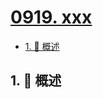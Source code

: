 # [0919. xxx](https://github.com/Tdahuyou/TNotes.leetcode/tree/main/notes/0919.%20xxx)

<!-- region:toc -->

- [1. 📝 概述](#1--概述)

<!-- endregion:toc -->

## 1. 📝 概述
